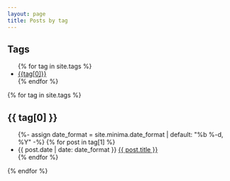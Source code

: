 ```yaml
---
layout: page
title: Posts by tag
---
```


<h2> Tags </h2>

<ul class="tag-list">
{% for tag in site.tags %}
<li> <a href="#{{tag[0]}}">{{tag[0]}}</a> </li>
{% endfor %}
</ul>

{% for tag in site.tags %}
## {{ tag[0] }}
  <ul class="post-list">
    {%- assign date_format = site.minima.date_format | default: "%b %-d, %Y" -%}
    {% for post in tag[1] %}
      <li>
        <span class="post-meta">{{ post.date | date: date_format }}</span>
        <a class="post-link" href="{{ post.url }}">{{ post.title }}</a>
      </li>
    {% endfor %}
  </ul>
{% endfor %}